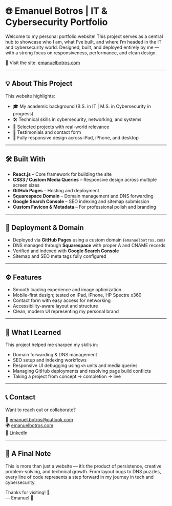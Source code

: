 # 🌐 Emanuel Botros | IT & Cybersecurity Portfolio

Welcome to my personal portfolio website! This project serves as a central hub to showcase who I am, what I’ve built, and where I’m headed in the IT and cybersecurity world. Designed, built, and deployed entirely by me — with a strong focus on responsiveness, performance, and clean design.

🔗 Visit the site: [emanuelbotros.com](https://emanuelbotros.com)

---

## 💡 About This Project

This website highlights:

- 🎓 My academic background (B.S. in IT | M.S. in Cybersecurity in progress)
- 🛠️ Technical skills in cybersecurity, networking, and systems
- 📁 Selected projects with real-world relevance
- 💬 Testimonials and contact form
- 📱 Fully responsive design across iPad, iPhone, and desktop

---

## 🛠️ Built With

- **React.js** – Core framework for building the site
- **CSS3 / Custom Media Queries** – Responsive design across multiple screen sizes
- **GitHub Pages** – Hosting and deployment
- **Squarespace Domain** – Domain management and DNS forwarding
- **Google Search Console** – SEO indexing and sitemap submission
- **Custom Favicon & Metadata** – For professional polish and branding

---

## 🚀 Deployment & Domain

- Deployed via **GitHub Pages** using a custom domain (`emanuelbotros.com`)
- DNS managed through **Squarespace** with proper A and CNAME records
- Verified and indexed with **Google Search Console**
- Sitemap and SEO meta tags fully configured

---

## ⚙️ Features

- Smooth loading experience and image optimization
- Mobile-first design; tested on iPad, iPhone, HP Spectre x360
- Contact form with easy access for networking
- Accessibility-aware layout and structure
- Clean, modern UI representing my personal brand

---

## 📌 What I Learned

This project helped me sharpen my skills in:

- Domain forwarding & DNS management
- SEO setup and indexing workflows
- Responsive UI debugging using `vh` units and media queries
- Managing GitHub deployments and resolving page build conflicts
- Taking a project from concept → completion → live

---

## 📞 Contact

Want to reach out or collaborate?

📧 [emanuel.botros@outlook.com](mailto:milobzb@gmail.com)  
🌍 [emanuelbotros.com](https://emanuelbotros.com)  
🔗 [LinkedIn](https://www.linkedin.com/in/milobzb)

---

## 🧠 A Final Note

This is more than just a website — it’s the product of persistence, creative problem-solving, and technical growth. From layout bugs to DNS puzzles, every line of code represents a step forward in my journey in tech and cybersecurity.

Thanks for visiting! 🙌  
— Emanuel 🦣
